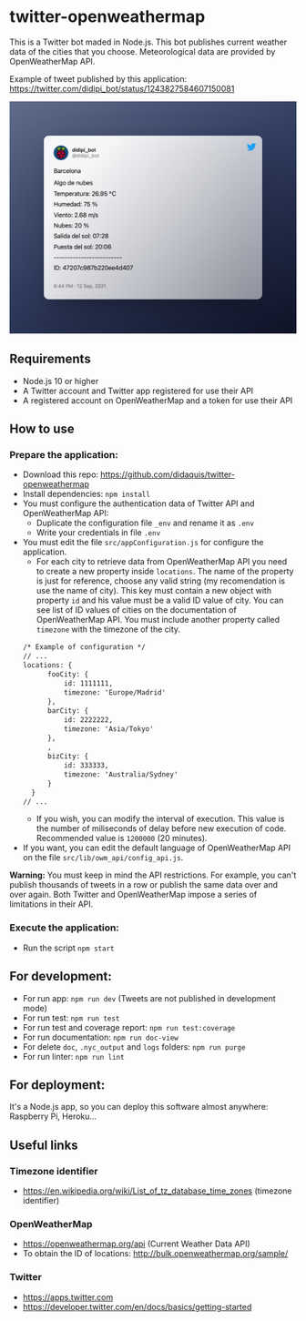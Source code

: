 # twitter-openweathermap

This is a Twitter bot maded in Node.js. This bot publishes current weather data of the cities that you choose. Meteorological data are provided by OpenWeatherMap API. 

Example of tweet published by this application: https://twitter.com/didipi_bot/status/1243827584607150081

![Example of tweet published](./docs_assets/example_of_tweet.png)

## Requirements
* Node.js 10 or higher
* A Twitter account and Twitter app registered for use their API
* A registered account on OpenWeatherMap and a token for use their API


## How to use

### Prepare the application:
* Download this repo: https://github.com/didaquis/twitter-openweathermap
* Install dependencies: `npm install`
* You must configure the authentication data of Twitter API and OpenWeatherMap API:
  * Duplicate the configuration file `_env` and rename it as `.env`
  * Write your credentials in file `.env`
* You must edit the file `src/appConfiguration.js` for configure the application.
  * For each city to retrieve data from OpenWeatherMap API you need to create a new property inside `locations`. The name of the property is just for reference, choose any valid string (my recomendation is use the name of city). This key must contain a new object with property `id` and his value must be a valid ID value of city. You can see list of ID values of cities on the documentation of OpenWeatherMap API. You must include another property called `timezone` with the timezone of the city.
  ```
  /* Example of configuration */
  // ...
  locations: {
		fooCity: {
			id: 1111111,
			timezone: 'Europe/Madrid'
		},
		barCity: {
			id: 2222222,
			timezone: 'Asia/Tokyo'
		},
		,
		bizCity: {
			id: 333333,
			timezone: 'Australia/Sydney'
		}
	}
  // ...
  ```
  * If you wish, you can modify the interval of execution. This value is the number of miliseconds of delay before new execution of code. Recommended value is `1200000` (20 minutes).
* If you want, you can edit the default language of OpenWeatherMap API on the file `src/lib/owm_api/config_api.js`. 

**Warning:** You must keep in mind the API restrictions. For example, you can't publish thousands of tweets in a row or publish the same data over and over again. Both Twitter and OpenWeatherMap impose a series of limitations in their API.

### Execute the application:
* Run the script `npm start`


## For development:
* For run app: `npm run dev` (Tweets are not published in development mode)
* For run test: `npm run test`
* For run test and coverage report: `npm run test:coverage`
* For run documentation: `npm run doc-view`
* For delete `doc`, `.nyc_output` and `logs` folders: `npm run purge`
* For run linter: `npm run lint`


## For deployment:
It's a Node.js app, so you can deploy this software almost anywhere: Raspberry Pi, Heroku...


## Useful links

### Timezone identifier
* https://en.wikipedia.org/wiki/List_of_tz_database_time_zones (timezone identifier)

### OpenWeatherMap
* https://openweathermap.org/api (Current Weather Data API)
* To obtain the ID of locations: http://bulk.openweathermap.org/sample/

### Twitter 
* https://apps.twitter.com 
* https://developer.twitter.com/en/docs/basics/getting-started

